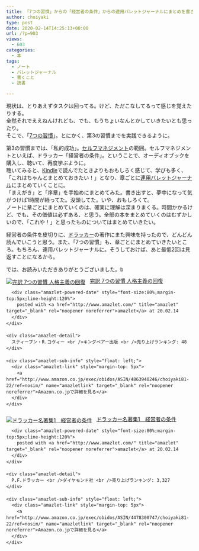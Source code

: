 ```yaml
---
title: 「7つの習慣」からの「経営者の条件」からの連用バレットジャーナルにまとめを書き書き
author: choiyaki
type: post
date: 2020-02-14T14:25:13+00:00
url: /?p=903
views:
  - 603
categories:
  - 本
tags:
  - ノート
  - バレットジャーナル
  - 書くこと
  - 読書

---
```

現状は、とりあえずタスクは回ってる。けど、ただこなしてるって感じを覚えたりする。  
全然それでええねんけれども、でも、もうちょいなんとかしていきたいとも思ったり。  
そこで、「[7つの習慣][1]」。とにかく、第3の習慣までを実践できるように。

第3の習慣までは、「私的成功」。[セルフマネジメント][2]の範囲。セルフマネジメントといえば、ドラッカー「経営者の条件」。ということで、オーディオブックを購入し、聴いて、再度学ぶように。  
聴いてみると、[Kindle][3]で読んでたときよりもおもしろく感じて、学びも多く、「これはちゃんとまとめておきたい！」となり、章ごとに[連用バレットジャーナル][4]にまとめていくことに。  
「まえがき」と「序章」を手始めにまとめてみた。書き出すと、夢中になって気がつけば1時間が経ってた。没頭してた。いや、おもしろくて。  
ノートに章ごとにまとめていくのは、確実に理解は深まりまくる。時間かかるけど、でも、その価値は必ずある、と思う。全部の本をまとめていくのはむずかしいので、「これや！」と思ったものについてはまとめていきたい。

経営者の条件を皮切りに、[ドラッカー][5]の著作にまた興味を持ったので、どんどん読んでいこうと思う。また、「7つの習慣」も、章ごとにまとめていきたいところ。もちろん、連用バレットジャーナルに。そうしておけば、あと最低2回は見返すことになるから。

では、お読みいただきありがとうございました。b

<div class="amazlet-box" style="margin-bottom:0px;">
  <div class="amazlet-image" style="float:left;margin:0px 12px 1px 0px;">
    <a href="http://www.amazon.co.jp/exec/obidos/ASIN/4863940246/choiyaki81-22/ref=nosim/" name="amazletlink" target="_blank" rel="noopener noreferrer"><img src="https://i0.wp.com/images-fe.ssl-images-amazon.com/images/I/51HRqCnj7SL._SL160_.jpg?w=660&#038;ssl=1" alt="完訳 7つの習慣 人格主義の回復" style="border: none;" data-recalc-dims="1" /></a>
  </div>
  
  <div class="amazlet-info" style="line-height:120%; margin-bottom: 10px">
    <div class="amazlet-name" style="margin-bottom:10px;line-height:120%">
      <a href="http://www.amazon.co.jp/exec/obidos/ASIN/4863940246/choiyaki81-22/ref=nosim/" name="amazletlink" target="_blank" rel="noopener noreferrer">完訳 7つの習慣 人格主義の回復</a></p> 
      
      <div class="amazlet-powered-date" style="font-size:80%;margin-top:5px;line-height:120%">
        posted with <a href="http://www.amazlet.com/" title="amazlet" target="_blank" rel="noopener noreferrer">amazlet</a> at 20.02.14
      </div>
    </div>
    
    <div class="amazlet-detail">
      スティーブン・R.コヴィー <br />キングベアー出版 <br />売り上げランキング: 48
    </div>
    
    <div class="amazlet-sub-info" style="float: left;">
      <div class="amazlet-link" style="margin-top: 5px">
        <a href="http://www.amazon.co.jp/exec/obidos/ASIN/4863940246/choiyaki81-22/ref=nosim/" name="amazletlink" target="_blank" rel="noopener noreferrer">Amazon.co.jpで詳細を見る</a>
      </div>
    </div>
  </div>
  
  <div class="amazlet-footer" style="clear: left">
  </div>
</div>

<div class="amazlet-box" style="margin-bottom:0px;">
  <div class="amazlet-image" style="float:left;margin:0px 12px 1px 0px;">
    <a href="http://www.amazon.co.jp/exec/obidos/ASIN/4478300747/choiyaki81-22/ref=nosim/" name="amazletlink" target="_blank" rel="noopener noreferrer"><img src="https://i2.wp.com/images-fe.ssl-images-amazon.com/images/I/41AqZPNMbeL._SL160_.jpg?w=660&#038;ssl=1" alt="ドラッカー名著集1　経営者の条件" style="border: none;" data-recalc-dims="1" /></a>
  </div>
  
  <div class="amazlet-info" style="line-height:120%; margin-bottom: 10px">
    <div class="amazlet-name" style="margin-bottom:10px;line-height:120%">
      <a href="http://www.amazon.co.jp/exec/obidos/ASIN/4478300747/choiyaki81-22/ref=nosim/" name="amazletlink" target="_blank" rel="noopener noreferrer">ドラッカー名著集1　経営者の条件</a></p> 
      
      <div class="amazlet-powered-date" style="font-size:80%;margin-top:5px;line-height:120%">
        posted with <a href="http://www.amazlet.com/" title="amazlet" target="_blank" rel="noopener noreferrer">amazlet</a> at 20.02.14
      </div>
    </div>
    
    <div class="amazlet-detail">
      P.F.ドラッカー <br />ダイヤモンド社 <br />売り上げランキング: 3,327
    </div>
    
    <div class="amazlet-sub-info" style="float: left;">
      <div class="amazlet-link" style="margin-top: 5px">
        <a href="http://www.amazon.co.jp/exec/obidos/ASIN/4478300747/choiyaki81-22/ref=nosim/" name="amazletlink" target="_blank" rel="noopener noreferrer">Amazon.co.jpで詳細を見る</a>
      </div>
    </div>
  </div>
  
  <div class="amazlet-footer" style="clear: left">
  </div>
</div>

 [1]: https://scrapbox.io/choiyaki-hondana/7%E3%81%A4%E3%81%AE%E7%BF%92%E6%85%A3
 [2]: https://scrapbox.io/choiyaki-hondana/%E3%82%BB%E3%83%AB%E3%83%95%E3%83%9E%E3%83%8D%E3%82%B8%E3%83%A1%E3%83%B3%E3%83%88
 [3]: https://scrapbox.io/choiyaki-hondana/Kindle
 [4]: https://scrapbox.io/choiyaki-hondana/%E9%80%A3%E7%94%A8%E3%83%90%E3%83%AC%E3%83%83%E3%83%88%E3%82%B8%E3%83%A3%E3%83%BC%E3%83%8A%E3%83%AB
 [5]: https://scrapbox.io/choiyaki-hondana/%E3%83%89%E3%83%A9%E3%83%83%E3%82%AB%E3%83%BC